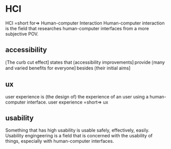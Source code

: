 # HCI

HCI =short for=> Human-computer Interaction
Human-computer interaction is the field that researches human-computer interfaces from a more subjective POV.

## accessibility

⟮The curb cut effect⟯ states that ⟮accessibility improvements⟯ provide ⟮many and varied benefits for everyone⟯ besides ⟮their initial aims⟯ 

## ux

user experience is (the design of) the experience of an user using a human-computer interface.
user experience =short=> ux

## usability

Something that has high usability is usable safely, effectively, easily.
Usability engingeering is a field that is concerned with the usability of things, especially with human-computer interfaces.